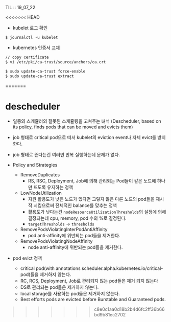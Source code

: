 TIL :: 19_07_22

<<<<<<< HEAD
- kubelet 로그 확인
```
$ journalctl -u kubelet
```
- kubernetes 인증서 교체
```bash
// copy certificate
$ vi /etc/pki/ca-trust/source/anchors/ca.crt

$ sudo update-ca-trust force-enable
$ sudo update-ca-trust extract
```
=======
# descheduler
- 일종의 스케쥴러의 잘못된 스케쥴링을 고쳐주는 녀석  (Descheduler, based on its policy, finds pods that can be moved and evicts them)
- job 형태로 critical pod으로 떠서 kubelet의 eviction event나 자체 evict를 방지한다.
- job 형태로 뜬다는건 여러번 반복 실행하는데 문제가 없다.

- Policy and Strategies
  - RemoveDuplicates
    - RS, RSC, Deployment, Job에 의해 관리되는 Pod들이 같은 노드에 하나만 뜨도록 유지하는 정책
  - LowNodeUtilization
    - 자원 활용도가 낮은 노드가 있다면 그렇지 않은 다른 노드의 pod들을 재시작 시킴으로써 전체적인 balance를 맞추는 정책
    - 활용도가 낮다는건 ```nodeResourceUtilizationThresholds```의 설정에 의해 결정되는데 cpu, memory, pod 수의 %로 결정된다.
    - ```targetThresholds``` -> ```thresholds```
  - RemovePodsViolatingInterPodAntiAffinity
    - pod anti-affinity에 위반되는 pod들을 제거한다.
  - RemovePodsViolatingNodeAffinity
    - node anti-affinity에 위반되는 pod들을 제거한다.
  
- pod evict 정책
  - critical pod(with annotations scheduler.alpha.kubernetes.io/critical-pod)들을 제거하지 않는다.
  - RC, RCS, Deployment, Job로 관리되지 않는 pod들은 제거 되지 않는다 
  - DS로 관리되는 pod들은 제거하지 않는다.
  - local storage를 사용하는 pod들은 제거하지 않는다.
  - Best efforts pods are evicted before Burstable and Guaranteed pods.

>>>>>>> c8e0c1aa0d18b2b4d6fc2ff36b66bd9b81ec2702
